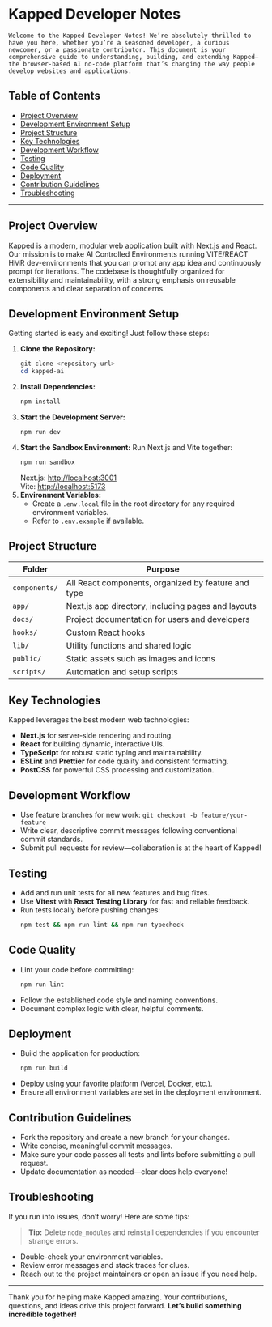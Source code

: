 # Kapped Developer Notes

`Welcome to the Kapped Developer Notes! We’re absolutely thrilled to have you here, whether you’re a seasoned developer, a curious newcomer, or a passionate contributor. This document is your comprehensive guide to understanding, building, and extending Kapped—the browser-based AI no-code platform that’s changing the way people develop websites and applications.`

## Table of Contents

- [Project Overview](#project-overview)
- [Development Environment Setup](#development-environment-setup)
- [Project Structure](#project-structure)
- [Key Technologies](#key-technologies)
- [Development Workflow](#development-workflow)
- [Testing](#testing)
- [Code Quality](#code-quality)
- [Deployment](#deployment)
- [Contribution Guidelines](#contribution-guidelines)
- [Troubleshooting](#troubleshooting)

---

## Project Overview

Kapped is a modern, modular web application built with Next.js and React. Our mission is to make AI Controlled Environments running VITE/REACT HMR dev-environments that you can prompt any app idea and continuously prompt for iterations. The codebase is thoughtfully organized for extensibility and maintainability, with a strong emphasis on reusable components and clear separation of concerns.

## Development Environment Setup

Getting started is easy and exciting! Just follow these steps:

1. **Clone the Repository:**
   ```powershell
   git clone <repository-url>
   cd kapped-ai
   ```
2. **Install Dependencies:**
   ```powershell
   npm install
   ```
3. **Start the Development Server:**
   ```powershell
   npm run dev
   ```
4. **Start the Sandbox Environment:**
   Run Next.js and Vite together:
   ```bash
   npm run sandbox
   ```
   Next.js: [http://localhost:3001](http://localhost:3001)  
   Vite: [http://localhost:5173](http://localhost:5173)
5. **Environment Variables:**
   - Create a `.env.local` file in the root directory for any required environment variables.
   - Refer to `.env.example` if available.

## Project Structure

| Folder        | Purpose                                             |
| ------------- | --------------------------------------------------- |
| `components/` | All React components, organized by feature and type |
| `app/`        | Next.js app directory, including pages and layouts  |
| `docs/`       | Project documentation for users and developers      |
| `hooks/`      | Custom React hooks                                  |
| `lib/`        | Utility functions and shared logic                  |
| `public/`     | Static assets such as images and icons              |
| `scripts/`    | Automation and setup scripts                        |

## Key Technologies

Kapped leverages the best modern web technologies:

- **Next.js** for server-side rendering and routing.
- **React** for building dynamic, interactive UIs.
- **TypeScript** for robust static typing and maintainability.
- **ESLint** and **Prettier** for code quality and consistent formatting.
- **PostCSS** for powerful CSS processing and customization.

## Development Workflow

- Use feature branches for new work: `git checkout -b feature/your-feature`
- Write clear, descriptive commit messages following conventional commit standards.
- Submit pull requests for review—collaboration is at the heart of Kapped!

## Testing

- Add and run unit tests for all new features and bug fixes.
- Use **Vitest** with **React Testing Library** for fast and reliable feedback.
- Run tests locally before pushing changes:
  ```bash
  npm test && npm run lint && npm run typecheck
  ```

## Code Quality

- Lint your code before committing:
  ```powershell
  npm run lint
  ```
- Follow the established code style and naming conventions.
- Document complex logic with clear, helpful comments.

## Deployment

- Build the application for production:
  ```powershell
  npm run build
  ```
- Deploy using your favorite platform (Vercel, Docker, etc.).
- Ensure all environment variables are set in the deployment environment.

## Contribution Guidelines

- Fork the repository and create a new branch for your changes.
- Write concise, meaningful commit messages.
- Make sure your code passes all tests and lints before submitting a pull request.
- Update documentation as needed—clear docs help everyone!

## Troubleshooting

If you run into issues, don’t worry! Here are some tips:

> **Tip:** Delete `node_modules` and reinstall dependencies if you encounter strange errors.

- Double-check your environment variables.
- Review error messages and stack traces for clues.
- Reach out to the project maintainers or open an issue if you need help.

---

Thank you for helping make Kapped amazing. Your contributions, questions, and ideas drive this project forward. **Let’s build something incredible together!**
